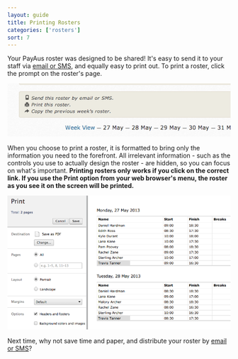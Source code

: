 ```yaml
---
layout: guide
title: Printing Rosters
categories: ['rosters']
sort: 7
---
```


Your PayAus roster was designed to be shared! It's easy to send it to your staff via [email or SMS](../sms/), and equally easy to print out. To print a roster, click the prompt on the roster's page.

![Print roster prompt](/img/rosters/print_prompt.png)

When you choose to print a roster, it is formatted to bring only the information you need to the forefront. All irrelevant information - such as the controls you use to actually design the roster - are hidden, so you can focus on what's important. **Printing rosters only works if you click on the correct link. If you use the Print option from your web browser's menu, the roster as you see it on the screen will be printed.**

![A print preview in Chrome](/img/rosters/print_chrome.png)

<div class="alert alert-block">
	<i class="icon-envelope"> </i>
	<p>
		Next time, why not save time and paper, and distribute your roster by <a href="../sms/" title="PayAus lets you email or SMS your rosters to staff instantly">email or SMS</a>?
	</p>
</div>